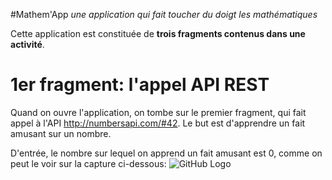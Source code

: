 #Mathem'App
_une application qui fait toucher du doigt les mathématiques_     


Cette application est constituée de **trois fragments contenus dans une activité**.


1er fragment: l'appel API REST
================================

Quand on ouvre l'application, on tombe sur le premier fragment, qui fait appel à l'API http://numbersapi.com/#42.
Le but est d'apprendre un fait amusant sur un nombre. 

D'entrée, le nombre sur lequel on apprend un fait amusant est 0, comme on peut le voir sur la capture ci-dessous:
![GitHub Logo](images_readme/Ecran_liste_personnages.jpg)
